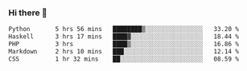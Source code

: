 ### Hi there 🌱
<!--START_SECTION:waka-->

```txt
Python       5 hrs 56 mins   ████████▒░░░░░░░░░░░░░░░░   33.20 %
Haskell      3 hrs 17 mins   ████▓░░░░░░░░░░░░░░░░░░░░   18.44 %
PHP          3 hrs           ████▒░░░░░░░░░░░░░░░░░░░░   16.86 %
Markdown     2 hrs 10 mins   ███░░░░░░░░░░░░░░░░░░░░░░   12.14 %
CSS          1 hr 32 mins    ██░░░░░░░░░░░░░░░░░░░░░░░   08.59 %
```

<!--END_SECTION:waka-->
<!--
**Dieg0raf/Dieg0raf** is a ✨ _special_ ✨ repository because its `README.md` (this file) appears on your GitHub profile.

Here are some ideas to get you started:

- 🔭 I’m currently working on ...
- 🌱 I’m currently learning ...
- 👯 I’m looking to collaborate on ...
- 🤔 I’m looking for help with ...
- 💬 Ask me about ...
- 📫 How to reach me: ...
- 😄 Pronouns: ...
- ⚡ Fun fact: ...
-->
